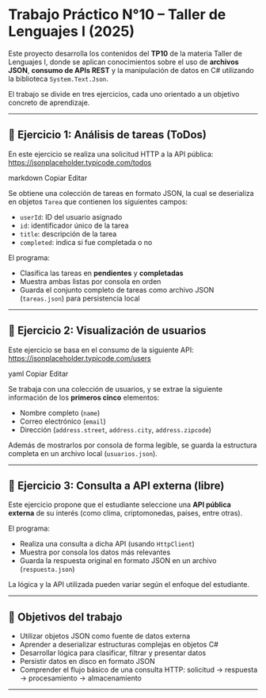 # Trabajo Práctico N°10 – Taller de Lenguajes I (2025)

Este proyecto desarrolla los contenidos del **TP10** de la materia Taller de Lenguajes I, donde se aplican conocimientos sobre el uso de **archivos JSON**, **consumo de APIs REST** y la manipulación de datos en C# utilizando la biblioteca `System.Text.Json`.

El trabajo se divide en tres ejercicios, cada uno orientado a un objetivo concreto de aprendizaje.

---

## 🧩 Ejercicio 1: Análisis de tareas (ToDos)

En este ejercicio se realiza una solicitud HTTP a la API pública: https://jsonplaceholder.typicode.com/todos

markdown
Copiar
Editar

Se obtiene una colección de tareas en formato JSON, la cual se deserializa en objetos `Tarea` que contienen los siguientes campos:

- `userId`: ID del usuario asignado
- `id`: identificador único de la tarea
- `title`: descripción de la tarea
- `completed`: indica si fue completada o no

El programa:

- Clasifica las tareas en **pendientes** y **completadas**
- Muestra ambas listas por consola en orden
- Guarda el conjunto completo de tareas como archivo JSON (`tareas.json`) para persistencia local

---

## 🧩 Ejercicio 2: Visualización de usuarios

Este ejercicio se basa en el consumo de la siguiente API: https://jsonplaceholder.typicode.com/users

yaml
Copiar
Editar

Se trabaja con una colección de usuarios, y se extrae la siguiente información de los **primeros cinco** elementos:

- Nombre completo (`name`)
- Correo electrónico (`email`)
- Dirección (`address.street`, `address.city`, `address.zipcode`)

Además de mostrarlos por consola de forma legible, se guarda la estructura completa en un archivo local (`usuarios.json`).

---

## 🧩 Ejercicio 3: Consulta a API externa (libre)

Este ejercicio propone que el estudiante seleccione una **API pública externa** de su interés (como clima, criptomonedas, países, entre otras).

El programa:

- Realiza una consulta a dicha API (usando `HttpClient`)
- Muestra por consola los datos más relevantes
- Guarda la respuesta original en formato JSON en un archivo (`respuesta.json`)

La lógica y la API utilizada pueden variar según el enfoque del estudiante.

---

## 🧠 Objetivos del trabajo

- Utilizar objetos JSON como fuente de datos externa
- Aprender a deserializar estructuras complejas en objetos C#
- Desarrollar lógica para clasificar, filtrar y presentar datos
- Persistir datos en disco en formato JSON
- Comprender el flujo básico de una consulta HTTP: solicitud → respuesta → procesamiento → almacenamiento

---
